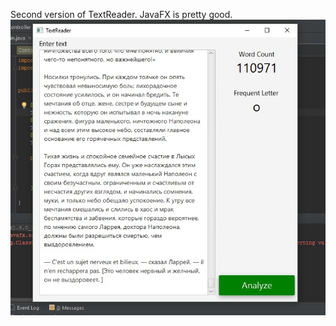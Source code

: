 Second version of TextReader. JavaFX is pretty good.
![Screenshot](https://github.com/Warpenss/TextReaderPro/blob/master/textReaderPro.jpg?raw=true)
